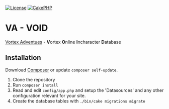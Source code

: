 [![License](https://img.shields.io/:license-ISC-blue.svg)](https://tldrlegal.com/license/-isc-license)
[![CakePHP](https://img.shields.io/badge/powered%20by-CakePHP-red.svg)](http://cakephp.org)
# VA - VOID

[Vortex Adventues](http://www.the-vortex.nl) - **V**ortex **O**nline **I**ncharacter **D**atabase

## Installation

Download [Composer](http://getcomposer.org/doc/00-intro.md) or update `composer self-update`.

1. Clone the repository
2. Run `composer install`
3. Read and edit `config/app.php` and setup the 'Datasources' and any other configuration relevant for your site.
4. Create the database tables with `./bin/cake migrations migrate`
